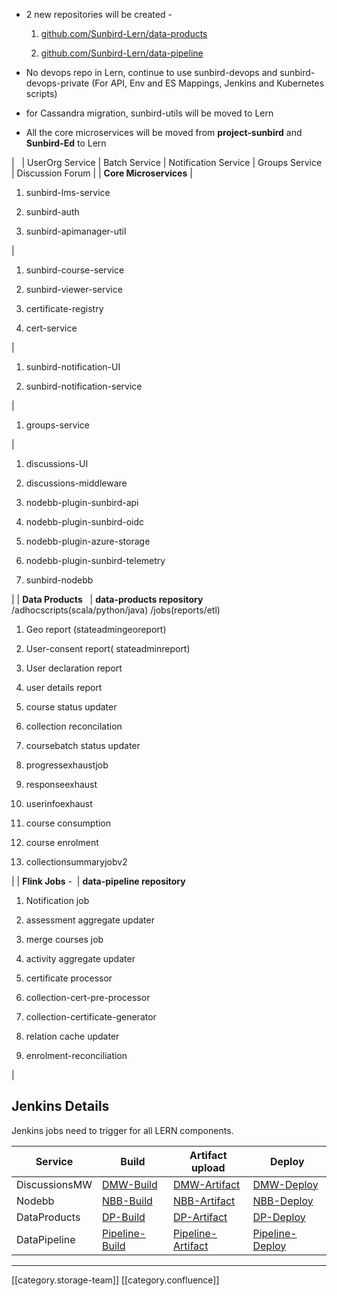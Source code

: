
* 2 new repositories will be created - 


    1. [github.com/Sunbird-Lern/data-products](https://github.com/Sunbird-Lern/data-products/)


    1. [github.com/Sunbird-Lern/data-pipeline](https://github.com/Sunbird-Lern/data-pipeline)



    
* No devops repo in Lern, continue to use sunbird-devops and sunbird-devops-private (For API, Env and ES Mappings, Jenkins and Kubernetes scripts)


* for Cassandra migration, sunbird-utils will be moved to Lern 


* All the core microservices will be moved from  **project-sunbird**  and  **Sunbird-Ed**  to Lern 





|   | UserOrg Service | Batch Service | Notification Service | Groups Service | Discussion Forum | 
|  **Core Microservices**  | 
1. sunbird-lms-service


1. sunbird-auth


1. sunbird-apimanager-util



 | 
1. sunbird-course-service


1. sunbird-viewer-service


1. certificate-registry


1. cert-service



 | 
1. sunbird-notification-UI 


1. sunbird-notification-service



 | 
1. groups-service



 | 
1. discussions-UI 


1. discussions-middleware


1. nodebb-plugin-sunbird-api


1. nodebb-plugin-sunbird-oidc


1. nodebb-plugin-azure-storage


1. nodebb-plugin-sunbird-telemetry


1. sunbird-nodebb



 | 
|  **Data Products**   |  **data-products repository** /adhocscripts(scala/python/java) /jobs(reports/etl)
1. Geo report (stateadmingeoreport)


1. User-consent report( stateadminreport)


1. User declaration report


1. user details report


1. course status updater


1. collection reconcilation


1. coursebatch status updater


1. progressexhaustjob


1. responseexhaust


1. userinfoexhaust


1. course consumption


1. course enrolment


1. collectionsummaryjobv2



 | 
|  **Flink Jobs** -  |  **data-pipeline repository** 
1. Notification job


1. assessment aggregate updater


1. merge courses job


1. activity aggregate updater


1. certificate processor


1. collection-cert-pre-processor


1. collection-certificate-generator


1. relation cache updater


1. enrolment-reconciliation



 | 


## Jenkins Details
Jenkins jobs need to trigger for all LERN components.



|  **Service**  |  **Build**  |  **Artifact upload**  |  **Deploy**  | 
|  --- |  --- |  --- |  --- | 
| DiscussionsMW | [DMW-Build](http://10.20.0.5:8080/job/Build/job/Core/job/DiscussionsMiddleware/) | [DMW-Artifact](http://10.20.0.5:8080/job/ArtifactUpload/job/dev/job/Core/job/DiscussionsMW/) | [DMW-Deploy](http://10.20.0.5:8080/job/Deploy/job/dev/job/Kubernetes/job/DiscussionsMW/) | 
| Nodebb | [NBB-Build](http://10.20.0.5:8080/job/Build/job/Core/job/Nodebb/) | [NBB-Artifact](http://10.20.0.5:8080/job/ArtifactUpload/job/dev/job/Core/job/Nodebb/) | [NBB-Deploy](http://10.20.0.5:8080/job/Deploy/job/dev/job/Kubernetes/job/Nodebb/) | 
| DataProducts | [DP-Build](http://10.20.0.5:8080/job/Build/job/DataPipeline/job/EdDataProducts/) | [DP-Artifact](http://10.20.0.5:8080/job/ArtifactUpload/job/dev/job/DataPipeline/job/EdDataProducts/) | [DP-Deploy](http://10.20.0.5:8080/job/Deploy/job/dev/job/DataPipeline/job/EdDataProducts/) | 
| DataPipeline | [Pipeline-Build](http://10.20.0.5:8080/job/Build/job/KnowledgePlatform/job/FlinkJobs/) | [Pipeline-Artifact](http://10.20.0.5:8080/job/ArtifactUpload/job/dev/job/KnowledgePlatform/job/FlinkJobs/) | [Pipeline-Deploy](http://10.20.0.5:8080/job/Deploy/job/dev/job/KnowledgePlatform/job/FlinkJobs/) | 





*****

[[category.storage-team]] 
[[category.confluence]] 
